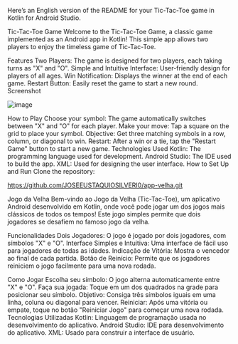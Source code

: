 
Here’s an English version of the README for your Tic-Tac-Toe game in Kotlin for Android Studio.

Tic-Tac-Toe Game
Welcome to the Tic-Tac-Toe Game, a classic game implemented as an Android app in Kotlin! This simple app allows two players to enjoy the timeless game of Tic-Tac-Toe.

Features
Two Players: The game is designed for two players, each taking turns as "X" and "O".
Simple and Intuitive Interface: User-friendly design for players of all ages.
Win Notification: Displays the winner at the end of each game.
Restart Button: Easily reset the game to start a new round.
Screenshot


![image](https://github.com/user-attachments/assets/c06d07fb-ad22-434d-a509-ccc69df9923b)


How to Play
Choose your symbol: The game automatically switches between "X" and "O" for each player.
Make your move: Tap a square on the grid to place your symbol.
Objective: Get three matching symbols in a row, column, or diagonal to win.
Restart: After a win or a tie, tap the "Restart Game" button to start a new game.
Technologies Used
Kotlin: The programming language used for development.
Android Studio: The IDE used to build the app.
XML: Used for designing the user interface.
How to Set Up and Run
Clone the repository:


https://github.com/JOSEEUSTAQUIOSILVERI0/app-velha.git





Jogo da Velha
Bem-vindo ao Jogo da Velha (Tic-Tac-Toe), um aplicativo Android desenvolvido em Kotlin, onde você pode jogar um dos jogos mais clássicos de todos os tempos! Este jogo simples permite que dois jogadores se desafiem no famoso jogo da velha.

Funcionalidades
Dois Jogadores: O jogo é jogado por dois jogadores, com símbolos "X" e "O".
Interface Simples e Intuitiva: Uma interface de fácil uso para jogadores de todas as idades.
Indicação de Vitória: Mostra o vencedor ao final de cada partida.
Botão de Reinício: Permite que os jogadores reiniciem o jogo facilmente para uma nova rodada.


Como Jogar
Escolha seu símbolo: O jogo alterna automaticamente entre "X" e "O".
Faça sua jogada: Toque em um dos quadrados na grade para posicionar seu símbolo.
Objetivo: Consiga três símbolos iguais em uma linha, coluna ou diagonal para vencer.
Reiniciar: Após uma vitória ou empate, toque no botão "Reiniciar Jogo" para começar uma nova rodada.
Tecnologias Utilizadas
Kotlin: Linguagem de programação usada no desenvolvimento do aplicativo.
Android Studio: IDE para desenvolvimento do aplicativo.
XML: Usado para construir a interface de usuário.
